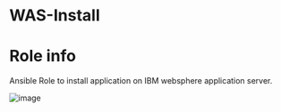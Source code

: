 # WAS-Install
# Role info

Ansible Role to install application on IBM websphere application server.

![image](https://user-images.githubusercontent.com/78317929/118358903-8e317c00-b59e-11eb-9f76-b8204269193f.png)

